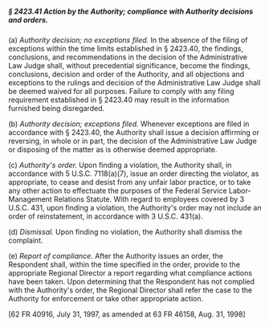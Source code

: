 ##### § 2423.41 Action by the Authority; compliance with Authority decisions and orders. #####

(a) *Authority decision; no exceptions filed.* In the absence of the filing of exceptions within the time limits established in § 2423.40, the findings, conclusions, and recommendations in the decision of the Administrative Law Judge shall, without precedential significance, become the findings, conclusions, decision and order of the Authority, and all objections and exceptions to the rulings and decision of the Administrative Law Judge shall be deemed waived for all purposes. Failure to comply with any filing requirement established in § 2423.40 may result in the information furnished being disregarded.

(b) *Authority decision; exceptions filed.* Whenever exceptions are filed in accordance with § 2423.40, the Authority shall issue a decision affirming or reversing, in whole or in part, the decision of the Administrative Law Judge or disposing of the matter as is otherwise deemed appropriate.

(c) *Authority's order.* Upon finding a violation, the Authority shall, in accordance with 5 U.S.C. 7118(a)(7), issue an order directing the violator, as appropriate, to cease and desist from any unfair labor practice, or to take any other action to effectuate the purposes of the Federal Service Labor-Management Relations Statute. With regard to employees covered by 3 U.S.C. 431, upon finding a violation, the Authority's order may not include an order of reinstatement, in accordance with 3 U.S.C. 431(a).

(d) *Dismissal.* Upon finding no violation, the Authority shall dismiss the complaint.

(e) *Report of compliance.* After the Authority issues an order, the Respondent shall, within the time specified in the order, provide to the appropriate Regional Director a report regarding what compliance actions have been taken. Upon determining that the Respondent has not complied with the Authority's order, the Regional Director shall refer the case to the Authority for enforcement or take other appropriate action.

[62 FR 40916, July 31, 1997, as amended at 63 FR 46158, Aug. 31, 1998]